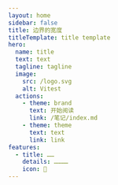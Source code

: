 ```yaml
---
layout: home
sidebar: false
title: 边界的宽度
titleTemplate: title template
hero:
  name: title
  text: text
  tagline: tagline
  image:
    src: /logo.svg
    alt: Vitest
  actions:
    - theme: brand
      text: 开始阅读
      link: /笔记/index.md
    - theme: theme
      text: text
      link: link
features:
  - title: ……
    details: …………
    icon: 🌈
---
```


<HomePage />

